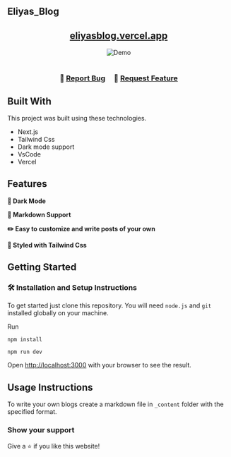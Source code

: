 ## Eliyas_Blog

<h2 align="center">
  <a href="https://eliyasblog.vercel.app/" target="_blank">eliyasblog.vercel.app</a>
</h2>

<div align="center">
  <img alt="Demo" src="./Extra/demo.gif" />
</div>

<br/>

<h3 align="center">
    🔹
    <a href="https://github.com/pinocchio-life-like/eliyas-blog/issues">Report Bug</a> &nbsp; &nbsp;
    🔹
    <a href="https://github.com/pinocchio-life-like/eliyas-blog/issues">Request Feature</a>
</h3>

## Built With

This project was built using these technologies.

- Next.js
- Tailwind Css
- Dark mode support
- VsCode
- Vercel

## Features

**🌙 Dark Mode**

**📃 Markdown Support**

**✏️ Easy to customize and write posts of your own**

**🎨 Styled with Tailwind Css**

## Getting Started

### 🛠 Installation and Setup Instructions

To get started just clone this repository. You will need `node.js` and `git` installed globally on your machine.

Run

```
npm install
```

```
npm run dev
```

Open [http://localhost:3000](http://localhost:3000) with your browser to see the result.

## Usage Instructions

To write your own blogs create a markdown file in `_content` folder with the specified format.

### Show your support

Give a ⭐ if you like this website!
